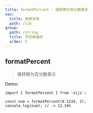 ```yaml
---
title: formatPercent - 值转换为百分数表示
nav:
  title: 使用文档
  path: /lib
group:
  path: /string
  title: 字符串操作
  order: 2
---
```


## formatPercent

> 值转换为百分数表示

Demo:

```tsx | pure
import { formatPercent } from 'xijs';

const num = formatPercent(0.1234, 2);
console.log(num); // -> 12.34%
```
